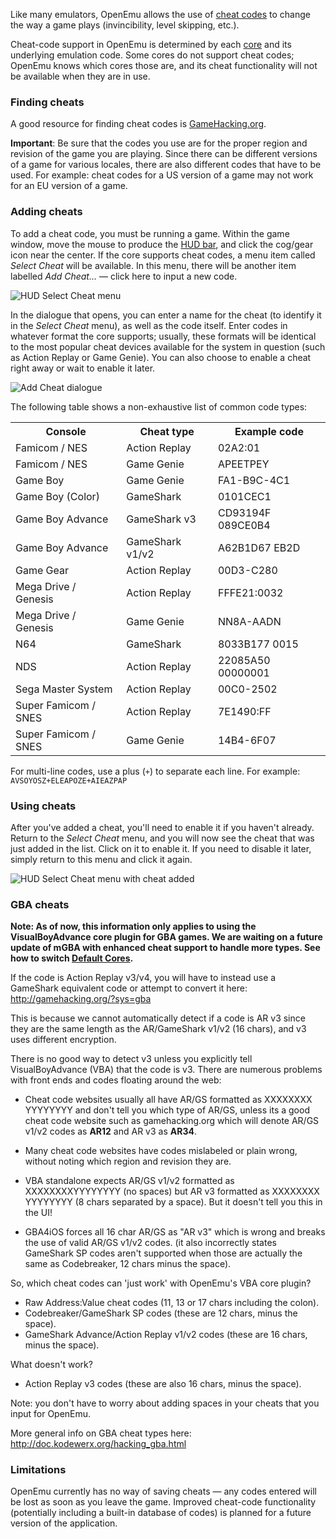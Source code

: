 Like many emulators, OpenEmu allows the use of [cheat codes](http://en.wikipedia.org/wiki/Cheating_in_video_games) to change the way a game plays (invincibility, level skipping, etc.).

Cheat-code support in OpenEmu is determined by each [core](https://github.com/OpenEmu/OpenEmu/wiki/User-guide:-Preferences:-Cores) and its underlying emulation code. Some cores do not support cheat codes; OpenEmu knows which cores those are, and its cheat functionality will not be available when they are in use.

### Finding cheats

A good resource for finding cheat codes is [GameHacking.org](http://gamehacking.org).

**Important**: Be sure that the codes you use are for the proper region and revision of the game you are playing. Since there can be different versions of a game for various locales, there are also different codes that have to be used. For example: cheat codes for a US version of a game may not work for an EU version of a game.

### Adding cheats

To add a cheat code, you must be running a game. Within the game window, move the mouse to produce the [HUD bar](#), and click the cog/gear icon near the center. If the core supports cheat codes, a menu item called *Select Cheat* will be available. In this menu, there will be another item labelled *Add Cheat...* — click here to input a new code.

![HUD Select Cheat menu](http://i.imgur.com/nz9wA5M.png)

In the dialogue that opens, you can enter a name for the cheat (to identify it in the *Select Cheat* menu), as well as the code itself. Enter codes in whatever format the core supports; usually, these formats will be identical to the most popular cheat devices available for the system in question (such as Action Replay or Game Genie). You can also choose to enable a cheat right away or wait to enable it later.

![Add Cheat dialogue](http://i.imgur.com/6nQUt58.png)

The following table shows a non-exhaustive list of common code types:

<table>

<tr>
<th>Console</th>
<th>Cheat type</th>
<th>Example code</th>
</tr>

<tr>
<td>Famicom / NES</td>
<td>Action Replay</td>
<td>02A2:01</td>
</tr>

<tr>
<td>Famicom / NES</td>
<td>Game Genie</td>
<td>APEETPEY</td>
</tr>

<tr>
<td>Game Boy</td>
<td>Game Genie</td>
<td>FA1-B9C-4C1</td>
</tr>

<tr>
<td>Game Boy (Color)</td>
<td>GameShark</td>
<td>0101CEC1</td>
</tr>

<tr>
<td>Game Boy Advance</td>
<td>GameShark v3</td>
<td>CD93194F 089CE0B4</td>
</tr>

<tr>
<td>Game Boy Advance</td>
<td>GameShark v1/v2</td>
<td>A62B1D67 EB2D</td>
</tr>

<tr>
<td>Game Gear</td>
<td>Action Replay</td>
<td>00D3-C280</td>
</tr>

<tr>
<td>Mega Drive / Genesis</td>
<td>Action Replay</td>
<td>FFFE21:0032</td>
</tr>

<tr>
<td>Mega Drive / Genesis</td>
<td>Game Genie</td>
<td>NN8A-AADN</td>
</tr>

<tr>
<td>N64</td>
<td>GameShark</td>
<td>8033B177 0015</td>
</tr>

<tr>
<td>NDS</td>
<td>Action Replay</td>
<td>22085A50 00000001</td>
</tr>


<tr>
<td>Sega Master System</td>
<td>Action Replay</td>
<td>00C0-2502</td>
</tr>

<tr>
<td>Super Famicom / SNES</td>
<td>Action Replay</td>
<td>7E1490:FF</td>
</tr>

<tr>
<td>Super Famicom / SNES</td>
<td>Game Genie</td>
<td>14B4-6F07</td>
</tr>

</table>

For multi-line codes, use a plus (`+`) to separate each line. For example: `AVSOYOSZ+ELEAPOZE+AIEAZPAP`

### Using cheats

After you've added a cheat, you'll need to enable it if you haven't already. Return to the *Select Cheat* menu, and you will now see the cheat that was just added in the list. Click on it to enable it. If you need to disable it later, simply return to this menu and click it again.

![HUD Select Cheat menu with cheat added](http://i.imgur.com/Lgwe3Lx.png)

### GBA cheats
**Note: As of now, this information only applies to using the VisualBoyAdvance core plugin for GBA games. We are waiting on a future update of mGBA with enhanced cheat support to handle more types. See how to switch [Default Cores](https://github.com/OpenEmu/OpenEmu/wiki/User-Guide:-Default-Cores).**

If the code is Action Replay v3/v4, you will have to instead use a GameShark equivalent code or attempt to convert it here: http://gamehacking.org/?sys=gba

This is because we cannot automatically detect if a code is AR v3 since they are the same length as the AR/GameShark v1/v2 (16 chars), and v3 uses different encryption.

There is no good way to detect v3 unless you explicitly tell VisualBoyAdvance (VBA) that the code is v3. There are numerous problems with front ends and codes floating around the web:
* Cheat code websites usually all have AR/GS formatted as XXXXXXXX YYYYYYYY and don't tell you which type of AR/GS, unless its a good cheat code website such as gamehacking.org which will denote AR/GS v1/v2 codes as **AR12** and AR v3 as **AR34**.

* Many cheat code websites have codes mislabeled or plain wrong, without noting which region and revision they are.

* VBA standalone expects AR/GS v1/v2 formatted as XXXXXXXXYYYYYYYY (no spaces) but AR v3 formatted as XXXXXXXX YYYYYYYY (8 chars separated by a space). But it doesn't tell you this in the UI!

* GBA4iOS forces all 16 char AR/GS as "AR v3" which is wrong and breaks the use of valid AR/GS v1/v2 codes. (it also incorrectly states GameShark SP codes aren't supported when those are actually the same as Codebreaker, 12 chars minus the space).

So, which cheat codes can 'just work' with OpenEmu's VBA core plugin?
* Raw Address:Value cheat codes (11, 13 or 17 chars including the colon).
* Codebreaker/GameShark SP codes (these are 12 chars, minus the space).
* GameShark Advance/Action Replay v1/v2 codes (these are 16 chars, minus the space).

What doesn't work?
* Action Replay v3 codes (these are also 16 chars, minus the space).

Note: you don't have to worry about adding spaces in your cheats that you input for OpenEmu.

More general info on GBA cheat types here: http://doc.kodewerx.org/hacking_gba.html

### Limitations

OpenEmu currently has no way of saving cheats — any codes entered will be lost as soon as you leave the game. Improved cheat-code functionality (potentially including a built-in database of codes) is planned for a future version of the application.